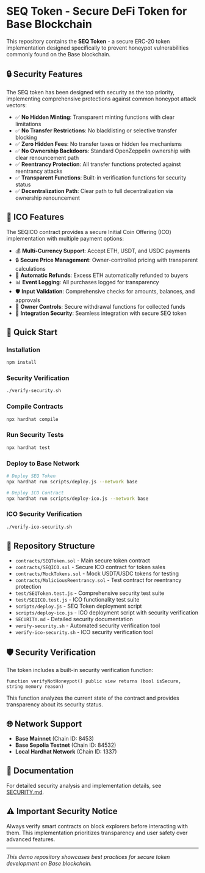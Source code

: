 # SEQ Token - Secure DeFi Token for Base Blockchain

This repository contains the **SEQ Token** - a secure ERC-20 token implementation designed specifically to prevent honeypot vulnerabilities commonly found on the Base blockchain.

## 🔒 Security Features

The SEQ token has been designed with security as the top priority, implementing comprehensive protections against common honeypot attack vectors:

- ✅ **No Hidden Minting**: Transparent minting functions with clear limitations
- ✅ **No Transfer Restrictions**: No blacklisting or selective transfer blocking
- ✅ **Zero Hidden Fees**: No transfer taxes or hidden fee mechanisms
- ✅ **No Ownership Backdoors**: Standard OpenZeppelin ownership with clear renouncement path
- ✅ **Reentrancy Protection**: All transfer functions protected against reentrancy attacks
- ✅ **Transparent Functions**: Built-in verification functions for security status
- ✅ **Decentralization Path**: Clear path to full decentralization via ownership renouncement

## 🚀 ICO Features

The SEQICO contract provides a secure Initial Coin Offering (ICO) implementation with multiple payment options:

- 💰 **Multi-Currency Support**: Accept ETH, USDT, and USDC payments
- 🔒 **Secure Price Management**: Owner-controlled pricing with transparent calculations
- 💸 **Automatic Refunds**: Excess ETH automatically refunded to buyers
- 📊 **Event Logging**: All purchases logged for transparency
- 🛡️ **Input Validation**: Comprehensive checks for amounts, balances, and approvals
- 👥 **Owner Controls**: Secure withdrawal functions for collected funds
- 🔐 **Integration Security**: Seamless integration with secure SEQ token

## 🚀 Quick Start

### Installation
```bash
npm install
```

### Security Verification
```bash
./verify-security.sh
```

### Compile Contracts
```bash
npx hardhat compile
```

### Run Security Tests
```bash
npx hardhat test
```

### Deploy to Base Network
```bash
# Deploy SEQ Token
npx hardhat run scripts/deploy.js --network base

# Deploy ICO Contract
npx hardhat run scripts/deploy-ico.js --network base
```

### ICO Security Verification
```bash
./verify-ico-security.sh
```

## 📁 Repository Structure

- `contracts/SEQToken.sol` - Main secure token contract
- `contracts/SEQICO.sol` - Secure ICO contract for token sales
- `contracts/MockTokens.sol` - Mock USDT/USDC tokens for testing
- `contracts/MaliciousReentrancy.sol` - Test contract for reentrancy protection
- `test/SEQToken.test.js` - Comprehensive security test suite
- `test/SEQICO.test.js` - ICO functionality test suite
- `scripts/deploy.js` - SEQ Token deployment script
- `scripts/deploy-ico.js` - ICO deployment script with security verification
- `SECURITY.md` - Detailed security documentation
- `verify-security.sh` - Automated security verification tool
- `verify-ico-security.sh` - ICO security verification tool

## 🛡️ Security Verification

The token includes a built-in security verification function:

```solidity
function verifyNotHoneypot() public view returns (bool isSecure, string memory reason)
```

This function analyzes the current state of the contract and provides transparency about its security status.

## 🌐 Network Support

- **Base Mainnet** (Chain ID: 8453)
- **Base Sepolia Testnet** (Chain ID: 84532)
- **Local Hardhat Network** (Chain ID: 1337)

## 📖 Documentation

For detailed security analysis and implementation details, see [SECURITY.md](SECURITY.md).

## ⚠️ Important Security Notice

Always verify smart contracts on block explorers before interacting with them. This implementation prioritizes transparency and user safety over advanced features.

---

*This demo repository showcases best practices for secure token development on Base blockchain.*